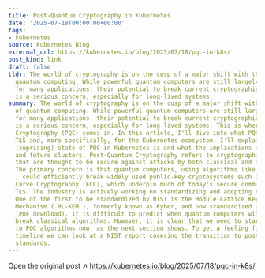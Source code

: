 ```yaml
---
title: Post-Quantum Cryptography in Kubernetes
date: '2025-07-18T00:00:00+00:00'
tags:
- kubernetes
source: Kubernetes Blog
external_url: https://kubernetes.io/blog/2025/07/18/pqc-in-k8s/
post_kind: link
draft: false
tldr: The world of cryptography is on the cusp of a major shift with the advent of
  quantum computing. While powerful quantum computers are still largely theoretical
  for many applications, their potential to break current cryptographic standards
  is a serious concern, especially for long-lived systems.
summary: The world of cryptography is on the cusp of a major shift with the advent
  of quantum computing. While powerful quantum computers are still largely theoretical
  for many applications, their potential to break current cryptographic standards
  is a serious concern, especially for long-lived systems. This is where Post-Quantum
  Cryptography (PQC) comes in. In this article, I'll dive into what PQC means for
  TLS and, more specifically, for the Kubernetes ecosystem. I'll explain what the
  (suprising) state of PQC in Kubernetes is and what the implications are for current
  and future clusters. Post-Quantum Cryptography refers to cryptographic algorithms
  that are thought to be secure against attacks by both classical and quantum computers.
  The primary concern is that quantum computers, using algorithms like Shor's Algorithm
  , could efficiently break widely used public-key cryptosystems such as RSA and Elliptic
  Curve Cryptography (ECC), which underpin much of today's secure communication, including
  TLS. The industry is actively working on standardizing and adopting PQC algorithms.
  One of the first to be standardized by NIST is the Module-Lattice Key Encapsulation
  Mechanism ( ML-KEM ), formerly known as Kyber, and now standardized as FIPS-203
  (PDF download). It is difficult to predict when quantum computers will be able to
  break classical algorithms. However, it is clear that we need to start migrating
  to PQC algorithms now, as the next section shows. To get a feeling for the predicted
  timeline we can look at a NIST report covering the transition to post-quantum cryptography
  standards.
---
```

Open the original post ↗ https://kubernetes.io/blog/2025/07/18/pqc-in-k8s/
